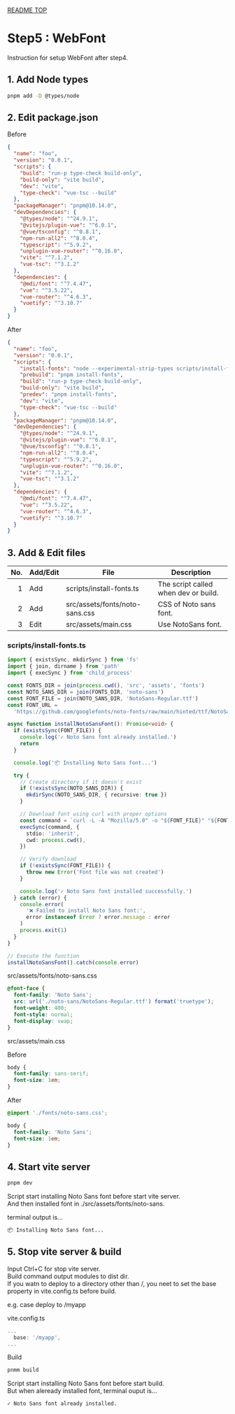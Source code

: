 [README TOP](./README.md)

# Step5 : WebFont

Instruction for setup WebFont after step4.

## 1. Add Node types

```sh
pnpm add -D @types/node
```

## 2. Edit package.json

Before

```json
{
  "name": "foo",
  "version": "0.0.1",
  "scripts": {
    "build": "run-p type-check build-only",
    "build-only": "vite build",
    "dev": "vite",
    "type-check": "vue-tsc --build"
  },
  "packageManager": "pnpm@10.14.0",
  "devDependencies": {
    "@types/node": "^24.9.1",
    "@vitejs/plugin-vue": "^6.0.1",
    "@vue/tsconfig": "^0.8.1",
    "npm-run-all2": "^8.0.4",
    "typescript": "^5.9.2",
    "unplugin-vue-router": "^0.16.0",
    "vite": "^7.1.2",
    "vue-tsc": "^3.1.2"
  },
  "dependencies": {
    "@mdi/font": "^7.4.47",
    "vue": "^3.5.22",
    "vue-router": "^4.6.3",
    "vuetify": "^3.10.7"
  }
}
```

After

```json
{
  "name": "foo",
  "version": "0.0.1",
  "scripts": {
    "install-fonts": "node --experimental-strip-types scripts/install-fonts.ts",
    "prebuild": "pnpm install-fonts",
    "build": "run-p type-check build-only",
    "build-only": "vite build",
    "predev": "pnpm install-fonts",
    "dev": "vite",
    "type-check": "vue-tsc --build"
  },
  "packageManager": "pnpm@10.14.0",
  "devDependencies": {
    "@types/node": "^24.9.1",
    "@vitejs/plugin-vue": "^6.0.1",
    "@vue/tsconfig": "^0.8.1",
    "npm-run-all2": "^8.0.4",
    "typescript": "^5.9.2",
    "unplugin-vue-router": "^0.16.0",
    "vite": "^7.1.2",
    "vue-tsc": "^3.1.2"
  },
  "dependencies": {
    "@mdi/font": "^7.4.47",
    "vue": "^3.5.22",
    "vue-router": "^4.6.3",
    "vuetify": "^3.10.7"
  }
}
```

## 3. Add & Edit files

| No. | Add/Edit | File                           | Description                          |
| --: | -------- | ------------------------------ | ------------------------------------ |
|   1 | Add      | scripts/install-fonts.ts       | The script called when dev or build. |
|   2 | Add      | src/assets/fonts/noto-sans.css | CSS of Noto sans font.               |
|   3 | Edit     | src/assets/main.css            | Use NotoSans font.                   |

### scripts/install-fonts.ts

```ts
import { existsSync, mkdirSync } from 'fs'
import { join, dirname } from 'path'
import { execSync } from 'child_process'

const FONTS_DIR = join(process.cwd(), 'src', 'assets', 'fonts')
const NOTO_SANS_DIR = join(FONTS_DIR, 'noto-sans')
const FONT_FILE = join(NOTO_SANS_DIR, 'NotoSans-Regular.ttf')
const FONT_URL =
  'https://github.com/googlefonts/noto-fonts/raw/main/hinted/ttf/NotoSans/NotoSans-Regular.ttf'

async function installNotoSansFont(): Promise<void> {
  if (existsSync(FONT_FILE)) {
    console.log('✓ Noto Sans font already installed.')
    return
  }

  console.log('📦 Installing Noto Sans font...')

  try {
    // Create directory if it doesn't exist
    if (!existsSync(NOTO_SANS_DIR)) {
      mkdirSync(NOTO_SANS_DIR, { recursive: true })
    }

    // Download font using curl with proper options
    const command = `curl -L -A "Mozilla/5.0" -o "${FONT_FILE}" "${FONT_URL}"`
    execSync(command, {
      stdio: 'inherit',
      cwd: process.cwd(),
    })

    // Verify download
    if (!existsSync(FONT_FILE)) {
      throw new Error('Font file was not created')
    }

    console.log('✓ Noto Sans font installed successfully.')
  } catch (error) {
    console.error(
      '❌ Failed to install Noto Sans font:',
      error instanceof Error ? error.message : error
    )
    process.exit(1)
  }
}

// Execute the function
installNotoSansFont().catch(console.error)
```

src/assets/fonts/noto-sans.css

```css
@font-face {
  font-family: 'Noto Sans';
  src: url('./noto-sans/NotoSans-Regular.ttf') format('truetype');
  font-weight: 400;
  font-style: normal;
  font-display: swap;
}
```

src/assets/main.css

Before

```css
body {
  font-family: sans-serif;
  font-size: 1em;
}
```

After

```css
@import './fonts/noto-sans.css';

body {
  font-family: 'Noto Sans';
  font-size: 1em;
}
```

## 4. Start vite server

```sh
pnpm dev
```

Script start installing Noto Sans font before start vite server.  
And then installed font in ./src/assets/fonts/noto-sans.

terminal output is...

```sh
📦 Installing Noto Sans font...
```

## 5. Stop vite server & build

Input Ctrl+C for stop vite server.  
Build command output modules to dist dir.  
If you watn to deploy to a directory other than /, you neet to set the base property in vite.config.ts before build.

e.g. case deploy to /myapp

vite.config.ts

```ts
...
  base: '/myapp',
...
```

Build

```sh
pnmm build
```

Script start installing Noto Sans font before start build.  
But when aleready installed font, terminal ouput is...

```sh
✓ Noto Sans font already installed.
```

